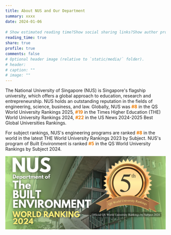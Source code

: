 ```yaml
---
title: About NUS and Our Department
summary: xxxx
date: 2024-01-06

# Show estimated reading time?Show social sharing links?Show author profile?Show comments?
reading_time: true
share: true  
profile: true
comments: false
# Optional header image (relative to `static/media/` folder).
# header:  
# caption: ""  
# image: "" 
---
```


The National University of Singapore (NUS) is Singapore's flagship university, which offers a global approach to education, research and entrepreneurship. NUS holds an outstanding reputation in the fields of engineering, science, business, and law. Globally, NUS was <span style="color:#EF7C00">**#8**</span> in the QS World University Rankings 2025, <span style="color:#EF7C00">**#19**</span> in the Times Higher Education (THE) World University Rankings 2024, <span style="color:#EF7C00">**#22**</span> in the US News 2024-2025 Best Global Universities Rankings. 

For subject rankings, NUS's engineering programs are ranked <span style="color:#EF7C00">**#8**</span> in the world in the latest THE World University Rankings 2023 by Subject. NUS's program of Built Environment is ranked <span style="color:#EF7C00">**#5**</span> in the QS World University Rankings by Subject 2024.

![NUS built environment](nus_built_environment.png)